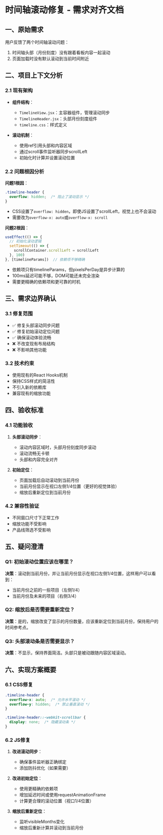 # 时间轴滚动修复 - 需求对齐文档

## 一、原始需求

用户反馈了两个时间轴滚动问题：
1. 时间轴头部（月份刻度）没有跟着看板内容一起滚动
2. 页面加载时没有默认滚动到当前时间附近

## 二、项目上下文分析

### 2.1 现有架构
- **组件结构**：
  - `TimelineView.jsx`：主容器组件，管理滚动同步
  - `TimelineHeader.jsx`：头部月份刻度组件
  - `timeline.css`：样式定义

- **滚动机制**：
  - 使用ref引用头部和内容区域
  - 通过scroll事件监听器同步scrollLeft
  - 初始化时计算并设置滚动位置

### 2.2 问题根因分析

**问题1根因**：
```css
.timeline-header {
  overflow: hidden;  /* 阻止了滚动显示 */
}
```
- CSS设置了`overflow: hidden`，即使JS设置了scrollLeft，视觉上也不会滚动
- 需要改为`overflow-x: auto`或`overflow-x: scroll`

**问题2根因**：
```javascript
useEffect(() => {
  // 初始化滚动逻辑
  setTimeout(() => {
    scrollContainer.scrollLeft = scrollLeft
  }, 100)
}, [timelineParams])  // 依赖项不够精确
```
- 依赖项只有timelineParams，但pixelsPerDay是异步计算的
- 100ms延迟可能不够，DOM可能还未完全渲染
- 需要更精确的依赖项和更可靠的时机

## 三、需求边界确认

### 3.1 修复范围
- ✅ 修复头部滚动同步问题
- ✅ 修复初始滚动定位问题
- ✅ 确保滚动体验流畅
- ❌ 不改变现有布局结构
- ❌ 不影响其他功能

### 3.2 技术约束
- 使用现有的React Hooks机制
- 保持CSS样式的简洁性
- 不引入新的依赖库
- 兼容现有的缩放功能

## 四、验收标准

### 4.1 功能验收
1. **头部滚动同步**：
   - 滚动内容区域时，头部月份刻度同步滚动
   - 滚动流畅无卡顿
   - 头部和内容完全对齐

2. **初始定位**：
   - 页面加载后自动滚动到当前月份
   - 当前月份显示在视口左侧1/4位置（更好的视觉体验）
   - 缩放后重新定位到当前月份

### 4.2 兼容性验证
- 不同窗口尺寸下正常工作
- 缩放功能不受影响
- 产品线筛选不受影响

## 五、疑问澄清

### Q1: 初始滚动位置应该在哪里？
**决策**：滚动到当前月份，并让当前月份显示在视口左侧1/4位置，这样用户可以看到：
- 当前月份之前的一些项目（左侧1/4）
- 当前月份及未来的项目（右侧3/4）

### Q2: 缩放后是否需要重新定位？
**决策**：是的，缩放改变了显示的月份数量，应该重新定位到当前月份，保持用户的时间参考点。

### Q3: 头部滚动条是否需要显示？
**决策**：不显示，保持界面简洁。头部只是被动跟随内容区域滚动。

## 六、实现方案概要

### 6.1 CSS修复
```css
.timeline-header {
  overflow-x: auto;  /* 允许水平滚动 */
  overflow-y: hidden;  /* 禁止垂直滚动 */
}

.timeline-header::-webkit-scrollbar {
  display: none;  /* 隐藏滚动条 */
}
```

### 6.2 JS修复
1. **改进滚动同步**：
   - 确保事件监听器正确绑定
   - 添加防抖优化（如果需要）

2. **改进初始定位**：
   - 使用更精确的依赖项
   - 增加延迟时间或使用requestAnimationFrame
   - 计算更合理的滚动位置（视口1/4位置）

3. **缩放后重新定位**：
   - 监听visibleMonths变化
   - 缩放后重新计算并滚动到当前月份
